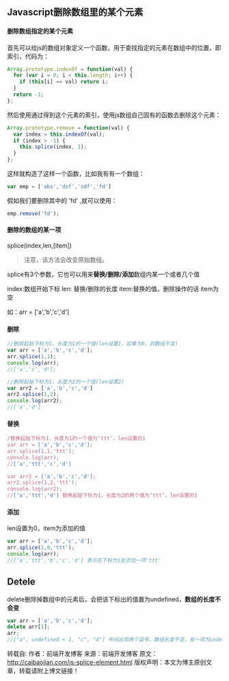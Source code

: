 ## Javascript删除数组里的某个元素

#### 删除数组指定的某个元素

首先可以给js的数组对象定义一个函数，用于查找指定的元素在数组中的位置，即索引，代码为：

```javascript
Array.prototype.indexOf = function(val) {
  for (var i = 0; i < this.length; i++) {
    if (this[i] == val) return i;
  }
  return -1;
};
```

然后使用通过得到这个元素的索引，使用js数组自己固有的函数去删除这个元素：

```javascript
Array.prototype.remove = function(val) {
  var index = this.indexOf(val);
  if (index > -1) {
    this.splice(index, 1);
  }
};
```

这样就构造了这样一个函数，比如我有有一个数组：

```javascript
var emp = ['abs','dsf','sdf','fd']
```

假如我们要删除其中的 'fd' ,就可以使用：

```javascript
emp.remove('fd');
```



#### 删除的数组的某一项

splice(index,len,[item])    

> 注意，该方法会改变原始数组。

splice有3个参数，它也可以用来**替换/删除/添加**数组内某一个或者几个值

index:数组开始下标        len: 替换/删除的长度       item:替换的值，删除操作的话 item为空

如：arr = ['a','b','c','d']

#### 删除

```javascript
//删除起始下标为1，长度为1的一个值(len设置1，如果为0，则数组不变)
var arr = ['a','b','c','d'];
arr.splice(1,1);
console.log(arr);  
//['a','c','d']; 

//删除起始下标为1，长度为2的一个值(len设置2)
var arr2 = ['a','b','c','d']
arr2.splice(1,2);
console.log(arr2); 
//['a','d']
```

#### 替换

```javascript
/替换起始下标为1，长度为1的一个值为‘ttt’，len设置的1
var arr = ['a','b','c','d'];
arr.splice(1,1,'ttt');
console.log(arr);        
//['a','ttt','c','d'] 

var arr2 = ['a','b','c','d'];
arr2.splice(1,2,'ttt');
console.log(arr2);       
//['a','ttt','d'] 替换起始下标为1，长度为2的两个值为‘ttt’，len设置的1
```

#### 添加 

 len设置为0，item为添加的值

```javascript
var arr = ['a','b','c','d'];
arr.splice(1,0,'ttt');
console.log(arr);        
//['a','ttt','b','c','d'] 表示在下标为1处添加一项'ttt'
```



## Detele

delete删除掉数组中的元素后，会把该下标出的值置为undefined，**数组的长度不会变**

```javascript
var arr = ['a','b','c','d'];
delete arr[1];
arr;  
//["a", undefined × 1, "c", "d"] 中间出现两个逗号，数组长度不变，有一项为undefined
```


转载自:
作者：前端开发博客
来源：前端开发博客
原文：http://caibaojian.com/js-splice-element.html
版权声明：本文为博主原创文章，转载请附上博文链接！